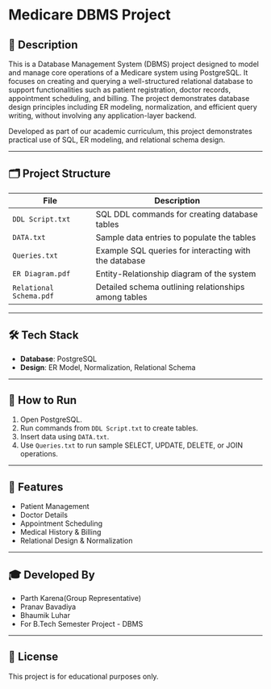 # Medicare DBMS Project

## 📌 Description
This is a Database Management System (DBMS) project designed to model and manage core operations of a Medicare system using PostgreSQL. It focuses on creating and querying a well-structured relational database to support functionalities such as patient registration, doctor records, appointment scheduling, and billing. The project demonstrates database design principles including ER modeling, normalization, and efficient query writing, without involving any application-layer backend.

Developed as part of our academic curriculum, this project demonstrates practical use of SQL, ER modeling, and relational schema design.

---

## 🗂️ Project Structure

| File | Description |
|------|-------------|
| `DDL Script.txt` | SQL DDL commands for creating database tables |
| `DATA.txt` | Sample data entries to populate the tables |
| `Queries.txt` | Example SQL queries for interacting with the database |
| `ER Diagram.pdf` | Entity-Relationship diagram of the system |
| `Relational Schema.pdf` | Detailed schema outlining relationships among tables |

---

## 🛠️ Tech Stack

- **Database**: PostgreSQL
- **Design**: ER Model, Normalization, Relational Schema

---

## 🚀 How to Run

1. Open PostgreSQL.
2. Run commands from `DDL Script.txt` to create tables.
3. Insert data using `DATA.txt`.
4. Use `Queries.txt` to run sample SELECT, UPDATE, DELETE, or JOIN operations.

---

## 📖 Features

- Patient Management
- Doctor Details
- Appointment Scheduling
- Medical History & Billing
- Relational Design & Normalization

---

## 🎓 Developed By

- Parth Karena(Group Representative)
- Pranav Bavadiya
- Bhaumik Luhar
- For B.Tech Semester Project - DBMS

---

## 📄 License

This project is for educational purposes only.

